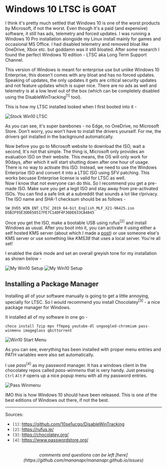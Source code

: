 # Windows 10 LTSC is GOAT

I think it's pretty much settled that Windows 10 is one of the worst products by Microsoft, if not the worst. Even though it's a paid (and expensive) software, it still has ads, telemetry and forced
updates. I was running a Windows 10 Pro installation alongside my Linux install mainly for games and occasional MS Office. I had disabled telemetry and removed bloat like OneDrive, Xbox etc. but goddamn was
it still bloated. After some research I found the perfect Windows 10 edition - LTSC aka Long Term Support Channel.

This version of Windows is meant for enterprise use but unlike Windows 10 Enterprise, this doesn't comes with any bloat and has no forced updates. Speaking of updates, the only updates it gets are critical
security updates and not feature updates which is super nice. There are no ads as well and telemetry is at a low level out of the box (which can be completely disabled using the DisableWinTracking<sup>[1]</sup>
tool).

This is how my LTSC installed looked when I first booted into it -

<picture>
  <img src="/images/win10_ltsc_1.png" alt="Stock Win10 LTSC">
</picture>

As you can see, it's super barebones - no Edge, no OneDrive, no Microsoft Store. Don't worry, you won't have to install the drivers yourself. For me, the drivers got installed in the background automatically.

Now before you go to Microsoft website to download the ISO, wait a second, It's not that simple. The thing is, Microsoft only provides an evaluation ISO on their website. This means, the OS will only work for 90days,
after which it will start shutting down after one hour of usage. There is no way to activate this ISO. Instead, we need to use the Windows Enterprise ISO and convert it into a LTSC ISO using SFV patching. This works
becuase Enterprise license is valid for LTSC as well.
<br>
Now I know that not everyone can do this. So I recommend you get a pre-made ISO. Make sure you get a legit ISO and stay away from pre-activated ISOs. You can find a safe link at a subreddit that sounds a lot like
r/privacy. The ISO name and SHA-1 checksum should be as follows -
```
SW_DVD5_WIN_ENT_LTSC_2019_64-bit_English_MLF_X21-96425.iso
D5B2F95E3DD658517FE7C14DF4F36DE633CA4845
```

Once you get the ISO, make a bootable USB using rufus<sup>[2]</sup> and install Windows as usual. After you boot into it, you can activate it using either a self hosted KMS server (about which I made a [post](/microsoft_activation.html))
or use someone else's KMS server or use something like *KMS38* that uses a local server. You're all set!

I enabled the dark mode and set an overall greyish tone for my installation as shown below -

<picture>
  <img src="/images/win10_ltsc_5.png" alt="My Win10 Setup">
</picture>

<picture>
  <img src="/images/win10_ltsc_3.png" alt="My Win10 Setup">
</picture>

## Installing a Package Manager

Installing all of your software manually is going to get a little annoying, specially for LTSC. So I would recommend you install Chocolatey<sup>[3]</sup> - a nice package manager for Windows.

It installed all of my software in one go -
```
choco install 7zip mpv ffmpeg youtube-dl ungoogled-chromium pass-winmenu imageglass qbittorrent
```

<picture>
  <img src="/images/win10_ltsc_2.png" alt="Win10 Start Menu">
</picture>

As you can see, everything has been installed with proper menu entries and PATH variables were also set automatically.

I use *pass*<sup>[4]</sup> as my password manager. It has a windows client in the chocolatey repos called *pass-winmenu* that is very handy.
Just pressing `Ctrl` `Alt` `P` opens up a nice popup menu with all my password entries.

<picture>
  <img src="/images/win10_ltsc_4.png" alt="Pass Winmenu">
</picture>

IMO this is how Windows 10 should have been released. This is one of the best editions of Windows out there, if not the best.

---

Sources:

- `[1]`: <https://github.com/10se1ucgo/DisableWinTracking>
- `[2]`: <https://rufus.ie/>
- `[3]`: <https://chocolatey.org/>
- `[4]`: <https://www.passwordstore.org/>

<br>
<center><i>
comments and questions can be left [here](https://github.com/mananapr/mananapr.github.io/issues)
</i></center>
